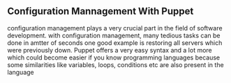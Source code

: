 ## Configuration Mannagement With Puppet
configuration management plays a very crucial part in the field of software development.
with configuration management,  many tedious tasks can be done in amtter of seconds
one good example is restoring all servers which were previously down.
Puppet offers a very easy syntax and a lot more which could become easier if you know
programming languages because some similarities like variables, loops, conditions etc are
also present in the language
